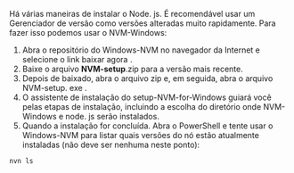 Há várias maneiras de instalar o Node. js. É recomendável usar um Gerenciador de versão como versões alteradas muito rapidamente. Para fazer isso podemos usar o NVM-Windows:

1. Abra o repositório do Windows-NVM no navegador da Internet e selecione o link baixar agora .
2. Baixe o arquivo **NVM-setup**.zip para a versão mais recente.
3. Depois de baixado, abra o arquivo zip e, em seguida, abra o arquivo NVM-setup. exe .
4. O assistente de instalação do setup-NVM-for-Windows guiará você pelas etapas de instalação, incluindo a escolha do diretório onde NVM-Windows e node. js serão instalados.
5. Quando a instalação for concluída. Abra o PowerShell e tente usar o Windows-NVM para listar quais versões do nó estão atualmente instaladas (não deve ser nenhuma neste ponto): 

```
nvn ls
```
